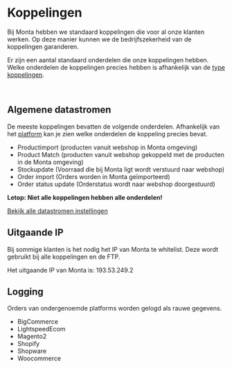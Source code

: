 # Koppelingen

Bij Monta hebben we standaard koppelingen die voor al onze klanten werken. Op deze manier kunnen we de bedrijfszekerheid van de koppelingen garanderen.

Er zijn een aantal standaard onderdelen die onze koppelingen hebben. Welke onderdelen de koppelingen precies hebben is afhankelijk van de [type koppelingen](../../Algemene-informatie/Koppelingen/2.-Platformen).

<br>


## Algemene datastromen

De meeste koppelingen bevatten de volgende onderdelen. Afhankelijk van het [platform](../../Algemene-informatie/Koppelingen/2.-Platformen) kan je zien welke onderdelen de koppeling precies bevat.
- Productimport (producten vanuit webshop in Monta omgeving)
- Product Match (producten vanuit webshop gekoppeld met de producten in de Monta omgeving)
- Stockupdate (Voorraad die bij Monta ligt wordt verstuurd naar webshop)
- Order import (Orders worden in Monta geïmporteerd)
- Order status update (Orderstatus wordt naar webshop doorgestuurd)

**Letop: Niet alle koppelingen hebben alle onderdelen!**

[Bekijk alle datastromen instellingen](../../Algemene-informatie/Koppelingen/1.-Koppelingen-dataflow/Dataflow-Settings)

## Uitgaande IP

Bij sommige klanten is het nodig het IP van Monta te whitelist.
Deze wordt gebruikt bij alle koppelingen en de FTP.

Het uitgaande IP van Monta is: 193.53.249.2

## Logging

Orders van ondergenoemde platforms worden gelogd als rauwe gegevens.
- BigCommerce
- LightspeedEcom
- Magento2
- Shopify
- Shopware
- Woocommerce
